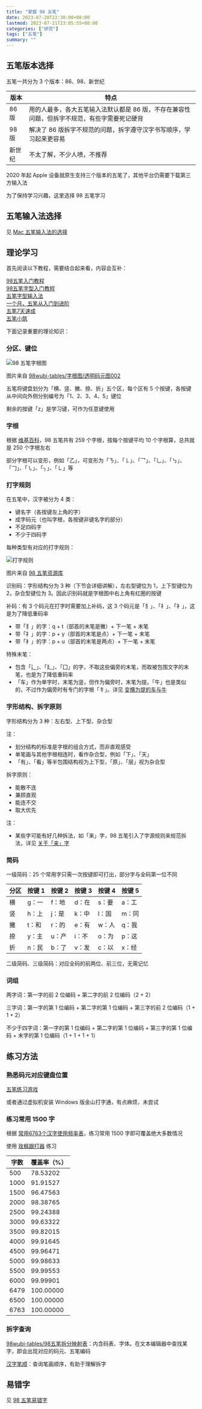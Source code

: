 ```yaml
---
title: "掌握 98 五笔"
date: 2023-07-20T22:30:00+08:00
lastmod: 2023-07-21T23:05:55+08:00
categories: ["研究"]
tags: ["五笔"]
summary: ""
---
```


## 五笔版本选择

五笔一共分为 3 个版本：86、98、新世纪  

| 版本   | 特点                                                                                         |
| ------ | -------------------------------------------------------------------------------------------- |
| 86 版  | 用的人最多，各大五笔输入法默认都是 86 版，不存在兼容性问题，但拆字不规范，有些字需要死记硬背 |
| 98 版  | 解决了 86 版拆字不规范的问题，拆字遵守汉字书写顺序，学习起来更容易                           |
| 新世纪 | 不太了解，不少人喷，不推荐                                                                   |

2020 年起 Apple 设备就原生支持三个版本的五笔了，其他平台仍需要下载第三方输入法

为了保持学习兴趣，这里选择 98 五笔学习

## 五笔输入法选择

见 [Mac 五笔输入法的选择](mac五笔输入法的选择.md)

## 理论学习

首先阅读以下教程，需要结合起来看，内容会互补：

[98五笔入门教程](https://www.bilibili.com/video/BV1i441137JH)  
[98五笔字型入门教程](https://github.com/yanhuacuo/98wubi-tables/wiki)  
[五笔字型输入法](https://zh.wikipedia.org/zh-sg/%E4%BA%94%E7%AC%94%E5%AD%97%E5%9E%8B%E8%BE%93%E5%85%A5%E6%B3%95)  
[一个月，五笔从入门到进阶](https://sspai.com/post/71520)  
[五笔7天速成](https://wubi.yantuz.cn/)  
[五笔小筑](https://wubi98.gitee.io/)  

下面记录重要的理论知识：

### 分区、键位

![98 五笔字根图](../assets/image-20230721095422.png "98 五笔字根图")

图片来自 [98wubi-tables/字根图/透明码元图002](https://github.com/yanhuacuo/98wubi-tables/blob/master/%E5%AD%97%E6%A0%B9%E5%9B%BE/%E9%80%8F%E6%98%8E%E7%A0%81%E5%85%83%E5%9B%BE002.png)

五笔将键盘划分为「横、竖、撇、捺、折」五个区，每个区有 5 个按键，各按键从中间向外侧分别编号为「1、2、3、4、5」键位

剩余的按键「z」是学习键，可作为任意键使用

### 字根

根据 [维基百科](https://zh.wikipedia.org/zh-sg/%E4%BA%94%E7%AC%94%E5%AD%97%E5%9E%8B%E8%BE%93%E5%85%A5%E6%B3%95)，98 五笔共有 259 个字根，按每个按键平均 10 个字根算，总共就是 250 个字根左右

部分字根可以变形，例如「乙」，可变形为「ㄋ」、「𠄌」、「乛」、「乚」、「㇉」、「𠃌」、「㇂」、「┐」、「㇗」等

### 打字规则

在五笔中，汉字被分为 4 类：
- 键名字（各按键左上角的字）
- 成字码元（也叫字根，各按键非键名字的部分）
- 不足四码字
- 不少于四码字

每种类型有对应的打字规则：

![打字规则](../assets/image-20230721093946.png "打字规则")

图片来自 [98 五笔资源库](http://98wb.ysepan.com/)

识别码：字形结构分为 3 种（下节会详细讲解），左右型键位为 1，上下型键位为 2，杂合型键位为 3。因此识别码就是字根图中右上角有红圈的按键

补码：有 3 个码元在打字时需要加上补码，这 3 个码元是「犭」、「礻」、「衤」，这是为了降低重码率

- 带「犭」的字：q + t（部首的末笔是撇）+ 下一笔 + 末笔
- 带「礻」的字：p + y（部首的末笔是点）+ 下一笔 + 末笔
- 带「衤」的字：p + u（部首的末笔是两点）+ 下一笔 + 末笔

特殊末笔：
- 包含「辶」、「廴」、「囗」的字，不取这些偏旁的末笔，而取被包围文字的末笔，也是为了降低重码率
- 「车」作为单字时，末笔为竖，但作为偏旁时，末笔为提。「牛」也是类似的，不过作为偏旁时有专门的字根「牜」。详见 [变横为提的车与牛](https://wubi98.gitee.io/2021/05/31/2021-05-31-036.98wb/)

### 字形结构、拆字原则

字形结构分为 3 种：左右型、上下型、杂合型

注：
- 划分结构的标准是字根的组合方式，而非直观感受
- 单笔画与其他字根相连时，看作杂合型，例如「下」、「天」
- 「有」、「看」等半包围结构视为上下型，「原」、「层」视为杂合型

拆字原则：
- 能散不连
- 兼顾直观
- 能连不交
- 取大优先

注：
- 某些字可能有好几种拆法，如「来」字，98 五笔引入了字源规则来规范拆法，详见 [关于「来」字](https://wubi98.gitee.io/2019/05/21/2019-05-21-006.98chr/)

### 简码

一级简码：25 个常用字只需一次按键即可打出，部分字与全码第一位不同

| 分区 | 按键 1 | 按键 2 | 按键 3 | 按键 4 | 按键 5 |
| ---- | ------ | ------ | ------ | ------ | ------ |
| 横   | g：一  | f：地  | d：在  | s：要  | a：工  |
| 竖   | h：上  | j：是  | k：中  | l：国  | m：同  |
| 撇   | t：和  | r：的  | e：有  | w：人  | q：我  |
| 捺   | y：主  | u：产  | i：不  | o：为  | p：这  |
| 折   | n：民  | b：了  | v：发  | c：以  | x：经  | 

二级简码、三级简码：对应全码的前两位、前三位，无需记忆

### 词组

两字词：第一字的前 2 位编码 + 第二字的前 2 位编码（2 + 2）

三字词：第一字的第 1 位编码 + 第二字的第 1 位编码 + 第三字的前 2 位编码（1 + 1 + 2）

不少于四字词：第一字的第 1 位编码 + 第二字的第 1 位编码 + 第三字的第 1 位编码 + 末字的第 1 位编码（1 + 1 + 1 + 1）

## 练习方法

### 熟悉码元对应键盘位置

[五笔练习游戏](https://github.com/today-calm/WubiGame)

或者通过虚拟机安装 Windows 版金山打字通，有点麻烦，未尝试

### 练习常用 1500 字

根据 [常用6763个汉字使用频率表](https://github.com/sxei/pinyinjs/blob/master/other/%E5%B8%B8%E7%94%A86763%E4%B8%AA%E6%B1%89%E5%AD%97%E4%BD%BF%E7%94%A8%E9%A2%91%E7%8E%87%E8%A1%A8.txt)，练习常用 1500 字即可覆盖绝大多数情况

使用 [玫枫跟打器](https://kylebing.cn/tools/typepad/) 练习  

| 字数 | 覆盖率（%） | 
| ---- | ----------- |
| 500  | 78.53202    |
| 1000 | 91.91527    |
| 1500 | 96.47563    |
| 2000 | 98.38765    |
| 2500 | 99.24388    |
| 3000 | 99.63322    |
| 3500 | 99.82015    |
| 4000 | 99.91645    |
| 4500 | 99.96471    |
| 5000 | 99.98633    |
| 5500 | 99.99553    |
| 6000 | 99.99901    |
| 6479 | 100.00000   |
| 6500 | 100.00000   |
| 6763 | 100.00000   |

### 拆字查询

[98wubi-tables/98五笔拆分映射表](https://github.com/yanhuacuo/98wubi-tables/tree/master/98%E4%BA%94%E7%AC%94%E6%8B%86%E5%88%86%E6%98%A0%E5%B0%84%E8%A1%A8)：内含码表、字体。在文本编辑器中查找某字，即会出现对应的码元、五笔编码

[汉字笔顺](http://www.hanzi5.com/)：查询笔画顺序，有助于理解拆字

## 易错字

见 [98 五笔易错字](98五笔易错字.md)

